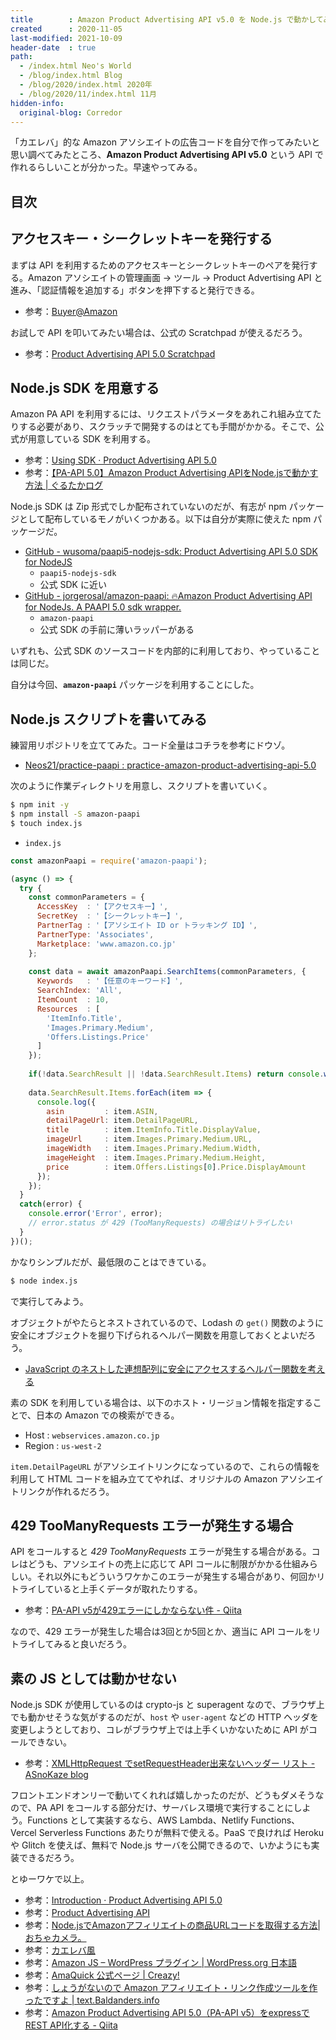 ```yaml
---
title        : Amazon Product Advertising API v5.0 を Node.js で動かしてみた
created      : 2020-11-05
last-modified: 2021-10-09
header-date  : true
path:
  - /index.html Neo's World
  - /blog/index.html Blog
  - /blog/2020/index.html 2020年
  - /blog/2020/11/index.html 11月
hidden-info:
  original-blog: Corredor
---
```


「カエレバ」的な Amazon アソシエイトの広告コードを自分で作ってみたいと思い調べてみたところ、**Amazon Product Advertising API v5.0** という API で作れるらしいことが分かった。早速やってみる。

## 目次

## アクセスキー・シークレットキーを発行する

まずは API を利用するためのアクセスキーとシークレットキーのペアを発行する。Amazon アソシエイトの管理画面 → ツール → Product Advertising API と進み、「認証情報を追加する」ボタンを押下すると発行できる。

- 参考：[Buyer@Amazon](https://buyer.d1v1b.com/)

お試しで API を叩いてみたい場合は、公式の Scratchpad が使えるだろう。

- 参考：[Product Advertising API 5.0 Scratchpad](https://webservices.amazon.co.jp/paapi5/scratchpad/index.html)

## Node.js SDK を用意する

Amazon PA API を利用するには、リクエストパラメータをあれこれ組み立てたりする必要があり、スクラッチで開発するのはとても手間がかかる。そこで、公式が用意している SDK を利用する。

- 参考：[Using SDK · Product Advertising API 5.0](https://webservices.amazon.com/paapi5/documentation/quick-start/using-sdk.html)
- 参考：[【PA-API 5.0】Amazon Product Advertising APIをNode.jsで動かす方法 | ぐるたかログ](https://gurutaka-log.com/paapi-v5-amazon-product-advertising-api-nodejs)

Node.js SDK は Zip 形式でしか配布されていないのだが、有志が npm パッケージとして配布しているモノがいくつかある。以下は自分が実際に使えた npm パッケージだ。

- [GitHub - wusoma/paapi5-nodejs-sdk: Product Advertising API 5.0 SDK for NodeJS](https://github.com/wusoma/paapi5-nodejs-sdk)
  - `paapi5-nodejs-sdk`
  - 公式 SDK に近い
- [GitHub - jorgerosal/amazon-paapi: 🔥Amazon Product Advertising API for NodeJs. A PAAPI 5.0 sdk wrapper.](https://github.com/jorgerosal/amazon-paapi)
  - `amazon-paapi`
  - 公式 SDK の手前に薄いラッパーがある

いずれも、公式 SDK のソースコードを内部的に利用しており、やっていることは同じだ。

自分は今回、**`amazon-paapi`** パッケージを利用することにした。

## Node.js スクリプトを書いてみる

練習用リポジトリを立ててみた。コード全量はコチラを参考にドウゾ。

- [Neos21/practice-paapi : practice-amazon-product-advertising-api-5.0](https://github.com/Neos21/practice-paapi)

次のように作業ディレクトリを用意し、スクリプトを書いていく。

```bash
$ npm init -y
$ npm install -S amazon-paapi
$ touch index.js
```

- `index.js`

```javascript
const amazonPaapi = require('amazon-paapi');

(async () => {
  try {
    const commonParameters = {
      AccessKey  : '【アクセスキー】',
      SecretKey  : '【シークレットキー】',
      PartnerTag : '【アソシエイト ID or トラッキング ID】',
      PartnerType: 'Associates',
      Marketplace: 'www.amazon.co.jp'
    };
    
    const data = await amazonPaapi.SearchItems(commonParameters, {
      Keywords   : '【任意のキーワード】',
      SearchIndex: 'All',
      ItemCount  : 10,
      Resources  : [
        'ItemInfo.Title',
        'Images.Primary.Medium',
        'Offers.Listings.Price'
      ]
    });
    
    if(!data.SearchResult || !data.SearchResult.Items) return console.warn('Error', data);
    
    data.SearchResult.Items.forEach(item => {
      console.log({
        asin         : item.ASIN,
        detailPageUrl: item.DetailPageURL,
        title        : item.ItemInfo.Title.DisplayValue,
        imageUrl     : item.Images.Primary.Medium.URL,
        imageWidth   : item.Images.Primary.Medium.Width,
        imageHeight  : item.Images.Primary.Medium.Height,
        price        : item.Offers.Listings[0].Price.DisplayAmount
      });
    });
  }
  catch(error) {
    console.error('Error', error);
    // error.status が 429 (TooManyRequests) の場合はリトライしたい
  }
})();
```

かなりシンプルだが、最低限のことはできている。

```bash
$ node index.js
```

で実行してみよう。

オブジェクトがやたらとネストされているので、Lodash の `get()` 関数のように安全にオブジェクトを掘り下げられるヘルパー関数を用意しておくとよいだろう。

- [JavaScript のネストした連想配列に安全にアクセスするヘルパー関数を考える](/blog/2019/10/23-01.html)

素の SDK を利用している場合は、以下のホスト・リージョン情報を指定することで、日本の Amazon での検索ができる。

- Host : `webservices.amazon.co.jp`
- Region : `us-west-2`

`item.DetailPageURL` がアソシエイトリンクになっているので、これらの情報を利用して HTML コードを組み立ててやれば、オリジナルの Amazon アソシエイトリンクが作れるだろう。

## 429 TooManyRequests エラーが発生する場合

API をコールすると _429 TooManyRequests_ エラーが発生する場合がある。コレはどうも、アソシエイトの売上に応じて API コールに制限がかかる仕組みらしい。それ以外にもどういうワケかこのエラーが発生する場合があり、何回かリトライしていると上手くデータが取れたりする。

- 参考：[PA-API v5が429エラーにしかならない件 - Qiita](https://qiita.com/YKInoMT/items/667475a3746f9c107733)

なので、429 エラーが発生した場合は3回とか5回とか、適当に API コールをリトライしてみると良いだろう。

## 素の JS としては動かせない

Node.js SDK が使用しているのは crypto-js と superagent なので、ブラウザ上でも動かせそうな気がするのだが、`host` や `user-agent` などの HTTP ヘッダを変更しようとしており、コレがブラウザ上では上手くいかないために API がコールできない。

- 参考：[XMLHttpRequest でsetRequestHeader出来ないヘッダー リスト - ASnoKaze blog](https://asnokaze.hatenablog.com/entry/20110530/1306720270)

フロントエンドオンリーで動いてくれれば嬉しかったのだが、どうもダメそうなので、PA API をコールする部分だけ、サーバレス環境で実行することにしよう。Functions として実装するなら、AWS Lambda、Netlify Functions、Vercel Serverless Functions あたりが無料で使える。PaaS で良ければ Heroku や Glitch を使えば、無料で Node.js サーバを公開できるので、いかようにも実装できるだろう。

とゆーワケで以上。

- 参考：[Introduction · Product Advertising API 5.0](https://webservices.amazon.com/paapi5/documentation/)
- 参考：[Product Advertising API](https://images-na.ssl-images-amazon.com/images/G/09/associates/paapi/dg/index.html)
- 参考：[Node.jsでAmazonアフィリエイトの商品URLコードを取得する方法|おちゃカメラ。](https://photo-tea.com/p/1803/amazon-how-to-itemlookup-nodejs/)
- 参考：[カエレバ風](https://kaereba.com/wind/)
- 参考：[Amazon JS – WordPress プラグイン | WordPress.org 日本語](https://ja.wordpress.org/plugins/amazonjs/)
- 参考：[AmaQuick 公式ページ | Creazy!](https://creazy.net/amazon_quick_affiliate)
- 参考：[しょうがないので Amazon アフィリエイト・リンク作成ツールを作ったですよ | text.Baldanders.info](https://text.baldanders.info/release/2019/01/amazon-product-advertising-api/)
- 参考：[Amazon Product Advertising API 5.0（PA-API v5）をexpressでREST API化する - Qiita](https://qiita.com/sakatech-jp/items/81ae452b979336c6e90d)
